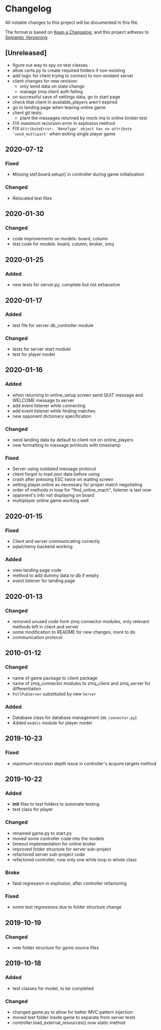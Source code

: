 # Changelog
All notable changes to this project will be documented in this file.

The format is based on [Keep a Changelog](https://keepachangelog.com/en/1.0.0/),
and this project adheres to [Semantic Versioning](https://semver.org/spec/v2.0.0.html).

## [Unreleased]
- figure out way to spy on test classes
- allow certs.py to create required folders if non-existing
- add logic for client trying to connect to non-existent server
- client changes for new revision:
    - only send data on state change
    - manage zmq client auth failing 
- on successful save of settings data, go to start page
- check that client in available_players aren't expired
- go to landing page when leaving online game
- client git tests:
    - plant the messages returned by mock mq in online broker test
- FIX maximum recursion error in explosion method
- FIX `AttributeError: 'NoneType' object has no attribute 'send_multipart'` when exiting single player game 

## 2020-07-12
### Fixed
- Missing slef.board.setup() in controller during game initialization

### Changed
- Relocated test files


## 2020-01-30
### Changed
- code improvements on models: board, column
- test code for models: board, column, broker, zmq 


## 2020-01-25
### Added
- new tests for server.py, complete but not exhaustive


## 2020-01-17
### Added
- test file for server db_controller module

### Changed
- tests for server start module
- test for player model

## 2020-01-16
### Added
- when returning to online_setup screen send QUIT message and WELCOME message to server
- add event listener while connecting
- add event listener while finding matches
- new opponent dictionary specification
    
### Changed
- send landing data by default to client not on online_players
- new formatting to message printouts with timestamp

### Fixed
- Server using outdated message protocol
- client forgot to load json data before using
- crash after pressing ESC twice on waiting screen
- setting player.online as necessary for proper match negotiating
- order of methods in loop for "find_online_mach", listener is last now
- opponent's info not displaying on board
- multiplayer online game working well

## 2020-01-15
### Fixed
- Client and server communicating correctly
- sqlalchemy backend working

### Added
- view landing page code
- method to add dummy data to db if empty
- event listener for landing page

## 2020-01-13
### Changed
- removed unused code form zmq connector modules, only relevant methods left in client and server
- some modification to README for new changes, more to do
- communication protocol

## 2010-01-12
### Changed
- name of game package to client package
- name of zmq_connector modules to zmq_client and zmq_server for differentiation
- `PullPubServer` substituted by new `Server`

### Added
- Database class for database management (`db_connector.py`)
- Added `models` module for player model


## 2019-10-23
### Fixed
- maximum recursion depth issue in controller's acquire targets method
 

## 2019-10-22
### Added
- __init__ files to test folders to automate testing
- test class for player

### Changed
- renamed game.py to start.py
- moved some controller code into the models
- timeout implementation for online broker
- improved folder structure for server sub-project
- refactored server sub-project code
- refactored controller, now only one while loop in whole class

### Broke
- fatal regression in explosion, after controller refactoring

### Fixed
- some test regressions due to folder structure change

## 2019-10-19
### Changed
- new folder structure for game source files

## 2019-10-18
### Added
- test classes for model, to be completed

### Changed
- changed game.py to allow for better MVC pattern injection
- moved test folder inside game to separate from server tests
- controller.load_external_resources() now static method

